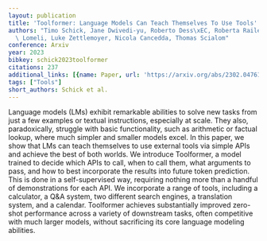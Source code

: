 ```yaml
---
layout: publication
title: 'Toolformer: Language Models Can Teach Themselves To Use Tools'
authors: "Timo Schick, Jane Dwivedi-yu, Roberto Dess\xEC, Roberta Raileanu, Maria\
  \ Lomeli, Luke Zettlemoyer, Nicola Cancedda, Thomas Scialom"
conference: Arxiv
year: 2023
bibkey: schick2023toolformer
citations: 237
additional_links: [{name: Paper, url: 'https://arxiv.org/abs/2302.04761'}]
tags: ["Tools"]
short_authors: Schick et al.
---
```

Language models (LMs) exhibit remarkable abilities to solve new tasks from
just a few examples or textual instructions, especially at scale. They also,
paradoxically, struggle with basic functionality, such as arithmetic or factual
lookup, where much simpler and smaller models excel. In this paper, we show
that LMs can teach themselves to use external tools via simple APIs and achieve
the best of both worlds. We introduce Toolformer, a model trained to decide
which APIs to call, when to call them, what arguments to pass, and how to best
incorporate the results into future token prediction. This is done in a
self-supervised way, requiring nothing more than a handful of demonstrations
for each API. We incorporate a range of tools, including a calculator, a Q\&A
system, two different search engines, a translation system, and a calendar.
Toolformer achieves substantially improved zero-shot performance across a
variety of downstream tasks, often competitive with much larger models, without
sacrificing its core language modeling abilities.